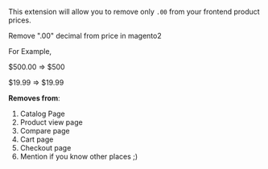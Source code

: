 This extension will allow you to remove only `.00` from your frontend product prices.

Remove ".00" decimal from price in magento2

For Example,

$500.00 => $500

$19.99 => $19.99

<b>Removes from</b>:
<ol>
  <li>Catalog Page</li>
  <li>Product view page</li>
  <li>Compare page</li>
  <li>Cart page</li>
  <li>Checkout page</li>
  <li>Mention if you know other places ;)</li>
</ol>
  
